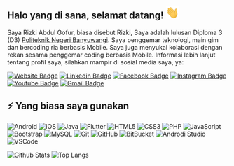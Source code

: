 ## Halo yang di sana, selamat datang! <img src="https://raw.githubusercontent.com/rizkyghofur/rizkyghofur/main/tangan.gif" width="30px">

Saya Rizki Abdul Gofur, biasa disebut Rizki, Saya adalah lulusan Diploma 3 (D3) [Politeknik Negeri Banyuwangi](https://poliwangi.ac.id/). Saya penggemar teknologi, main gim dan bercoding ria berbasis Mobile. Saya juga menyukai kolaborasi dengan rekan sesama penggemar coding berbasis Mobile. Informasi lebih lanjut tentang profil saya, silahkan mampir di sosial media saya, ya:

[![Website Badge](https://img.shields.io/badge/-Rizki%20Abdul%20Gofur-darkblue?style=flat-square&logo=internetexplorer&logoColor=white&link=https://www.rizkyghofur.my.id/)](https://www.rizkyghofur.my.id/)
[![Linkedin Badge](https://img.shields.io/badge/-rizkghofur-blue?style=flat-square&logo=Linkedin&logoColor=white&link=https://www.linkedin.com/in/rizkyghofur/)](https://www.linkedin.com/in/rizkyghofur/)
[![Facebook Badge](https://img.shields.io/badge/-Rizki%20Abdul%20Gofur-blue?style=flat-square&logo=facebook&logoColor=white&link=https://facebook.com/rizky.abdulghofur/)](https://facebook.com/rizky.ghofur)
[![Instagram Badge](https://img.shields.io/badge/-rizky.ghofur-purple?style=flat-square&logo=instagram&logoColor=white&link=https://instagram.com/rizky.ghofur/)](https://instagram.com/rizky.ghofur)
[![Youtube Badge](https://img.shields.io/badge/-Rizky%20Abdul%20Ghofur-darkred?style=flat-square&logo=youtube&logoColor=white&link=https://www.youtube.com/c/RizkyAbdulGhofur)](https://www.youtube.com/c/RizkyAbdulGhofur)
[![Gmail Badge](https://img.shields.io/badge/-rizky.abdulghofur@gmail.com-c14438?style=flat-square&logo=Gmail&logoColor=white&link=mailto:rizky.abdulghofur@gmail.com)](mailto:rizky.abdulghofur@gmail.com)

## ⚡ Yang biasa saya gunakan

![Android](https://img.shields.io/badge/-Android-grey?style=flat-square&logo=android)
![iOS](https://img.shields.io/badge/-iOS-grey?style=flat-square&logo=apple)
![Java](https://img.shields.io/badge/-Java-orange?style=flat-square&logo=java)
![Flutter](https://img.shields.io/badge/-Flutter-007ACC?style=flat-square&logo=flutter)
![HTML5](https://img.shields.io/badge/-HTML5-E34F26?style=flat-square&logo=html5&logoColor=white)
![CSS3](https://img.shields.io/badge/-CSS3-1572B6?style=flat-square&logo=css3)
![PHP](https://img.shields.io/badge/-PHP-white?style=flat-square&logo=php)
![JavaScript](https://img.shields.io/badge/-JavaScript-1572B6?style=flat-square&logo=javascript)
![Bootstrap](https://img.shields.io/badge/-Bootstrap-563D7C?style=flat-square&logo=bootstrap)
![MySQL](https://img.shields.io/badge/-MySQL-white?style=flat-square&logo=mysql)
![Git](https://img.shields.io/badge/-Git-black?style=flat-square&logo=git)
![GitHub](https://img.shields.io/badge/-GitHub-181717?style=flat-square&logo=github)
![BitBucket](https://img.shields.io/badge/-BitBucket-darkblue?style=flat-square&logo=bitbucket)
![Androdi Studio](https://img.shields.io/badge/-AndroidStudio-grey?style=flat-square&logo=androidstudio)
![VSCode](https://img.shields.io/badge/-VSCode-blue?style=flat-square&logo=visualstudiocode)

![Github Stats](https://github-readme-stats.vercel.app/api?username=rizkyghofur&count_private=true&show_icons=true&include_all_commits=true&theme=dark)
![Top Langs](https://github-readme-stats.vercel.app/api/top-langs/?username=rizkyghofur&hide=TeX&layout=compact&theme=dark)
